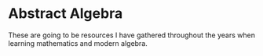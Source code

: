 # Abstract Algebra
These are going to be resources I have gathered throughout the years when learning mathematics and modern algebra.

